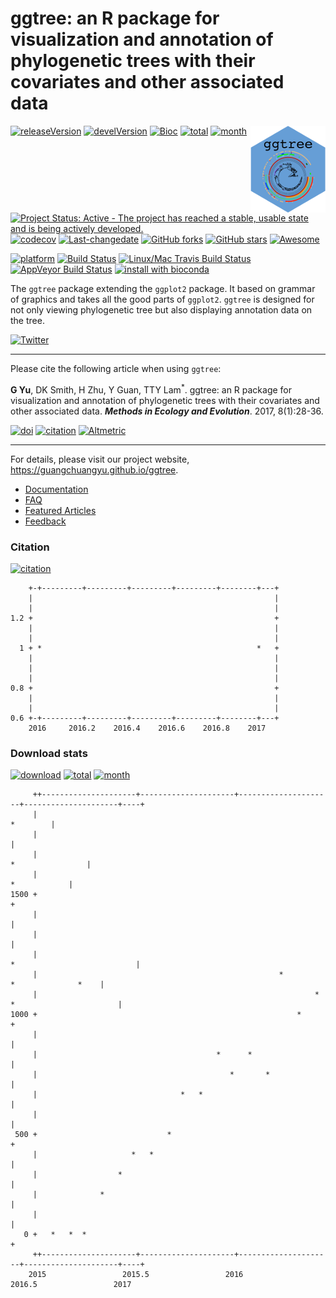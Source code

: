 <!-- README.md is generated from README.Rmd. Please edit that file -->
ggtree: an R package for visualization and annotation of phylogenetic trees with their covariates and other associated data
===========================================================================================================================

[![releaseVersion](https://img.shields.io/badge/release%20version-1.6.7-green.svg?style=flat)](https://bioconductor.org/packages/ggtree) [![develVersion](https://img.shields.io/badge/devel%20version-1.7.7-green.svg?style=flat)](https://github.com/GuangchuangYu/ggtree) [![Bioc](http://www.bioconductor.org/shields/years-in-bioc/ggtree.svg)](https://www.bioconductor.org/packages/devel/bioc/html/ggtree.html#since) [![total](https://img.shields.io/badge/downloads-20046/total-blue.svg?style=flat)](https://bioconductor.org/packages/stats/bioc/ggtree) [![month](https://img.shields.io/badge/downloads-1177/month-blue.svg?style=flat)](https://bioconductor.org/packages/stats/bioc/ggtree) <img src="logo.png" align="right" />

[![Project Status: Active - The project has reached a stable, usable state and is being actively developed.](http://www.repostatus.org/badges/latest/active.svg)](http://www.repostatus.org/#active) [![codecov](https://codecov.io/gh/GuangchuangYu/ggtree/branch/master/graph/badge.svg)](https://codecov.io/gh/GuangchuangYu/ggtree) [![Last-changedate](https://img.shields.io/badge/last%20change-2017--01--21-green.svg)](https://github.com/GuangchuangYu/ggtree/commits/master) [![GitHub forks](https://img.shields.io/github/forks/GuangchuangYu/ggtree.svg)](https://github.com/GuangchuangYu/ggtree/network) [![GitHub stars](https://img.shields.io/github/stars/GuangchuangYu/ggtree.svg)](https://github.com/GuangchuangYu/ggtree/stargazers) [![Awesome](https://cdn.rawgit.com/sindresorhus/awesome/d7305f38d29fed78fa85652e3a63e154dd8e8829/media/badge.svg)](https://awesome-r.com/#awesome-r-graphic-displays)

[![platform](http://www.bioconductor.org/shields/availability/devel/ggtree.svg)](https://www.bioconductor.org/packages/devel/bioc/html/ggtree.html#archives) [![Build Status](http://www.bioconductor.org/shields/build/devel/bioc/ggtree.svg)](https://bioconductor.org/checkResults/devel/bioc-LATEST/ggtree/) [![Linux/Mac Travis Build Status](https://img.shields.io/travis/GuangchuangYu/ggtree/master.svg?label=Mac%20OSX%20%26%20Linux)](https://travis-ci.org/GuangchuangYu/ggtree) [![AppVeyor Build Status](https://img.shields.io/appveyor/ci/Guangchuangyu/ggtree/master.svg?label=Windows)](https://ci.appveyor.com/project/GuangchuangYu/ggtree) [![install with bioconda](https://img.shields.io/badge/install%20with-bioconda-green.svg?style=flat)](http://bioconda.github.io/recipes/bioconductor-ggtree/README.html)

The `ggtree` package extending the `ggplot2` package. It based on grammar of graphics and takes all the good parts of `ggplot2`. `ggtree` is designed for not only viewing phylogenetic tree but also displaying annotation data on the tree.

[![Twitter](https://img.shields.io/twitter/url/https/github.com/GuangchuangYu/ggtree.svg?style=social)](https://twitter.com/intent/tweet?hashtags=ggtree&url=http://onlinelibrary.wiley.com/doi/10.1111/2041-210X.12628/abstract&screen_name=guangchuangyu)

------------------------------------------------------------------------

Please cite the following article when using `ggtree`:

**G Yu**, DK Smith, H Zhu, Y Guan, TTY Lam<sup>\*</sup>. ggtree: an R package for visualization and annotation of phylogenetic trees with their covariates and other associated data. ***Methods in Ecology and Evolution***. 2017, 8(1):28-36.

[![doi](https://img.shields.io/badge/doi-10.1111/2041--210X.12628-green.svg?style=flat)](http://dx.doi.org/10.1111/2041-210X.12628) [![citation](https://img.shields.io/badge/cited%20by-2-green.svg?style=flat)](https://scholar.google.com.hk/scholar?oi=bibs&hl=en&cites=7268358477862164627) [![Altmetric](https://img.shields.io/badge/Altmetric-309-green.svg?style=flat)](https://www.altmetric.com/details/10533079)

------------------------------------------------------------------------

For details, please visit our project website, <https://guangchuangyu.github.io/ggtree>.

-   [Documentation](https://guangchuangyu.github.io/ggtree/documentation/)
-   [FAQ](https://guangchuangyu.github.io/ggtree/faq/)
-   [Featured Articles](https://guangchuangyu.github.io/ggtree/featuredArticles/)
-   [Feedback](https://guangchuangyu.github.io/ggtree/#feedback)

### Citation

[![citation](https://img.shields.io/badge/cited%20by-2-green.svg?style=flat)](https://scholar.google.com.hk/scholar?oi=bibs&hl=en&cites=7268358477862164627)

        +-+---------+---------+---------+---------+--------+---+
        |                                                      |
        |                                                      |
    1.2 +                                                      +
        |                                                      |
        |                                                      |
      1 + *                                                *   +
        |                                                      |
        |                                                      |
        |                                                      |
    0.8 +                                                      +
        |                                                      |
        |                                                      |
    0.6 +-+---------+---------+---------+---------+--------+---+
        2016     2016.2    2016.4    2016.6    2016.8    2017   

### Download stats

[![download](http://www.bioconductor.org/shields/downloads/ggtree.svg)](https://bioconductor.org/packages/stats/bioc/ggtree) [![total](https://img.shields.io/badge/downloads-20046/total-blue.svg?style=flat)](https://bioconductor.org/packages/stats/bioc/ggtree) [![month](https://img.shields.io/badge/downloads-1177/month-blue.svg?style=flat)](https://bioconductor.org/packages/stats/bioc/ggtree)

         ++---------------------+---------------------+---------------------+---------------------+----+
         |                                                                                    *        |
         |                                                                                             |
         |                                                                            *                |
         |                                                                                *            |
    1500 +                                                                                             +
         |                                                                                             |
         |                                                                                             |
         |                                                                 *                           |
         |                                                      *                  *              *    |
         |                                                              *      *                       |
    1000 +                                                          *                                  +
         |                                                                                             |
         |                                        *      *                                             |
         |                                           *       *                                         |
         |                                *   *                                                        |
         |                                                                                             |
     500 +                             *                                                               +
         |                     *   *                                                                   |
         |                  *                                                                          |
         |              *                                                                              |
         |                                                                                             |
       0 +   *   *  *                                                                                  +
         ++---------------------+---------------------+---------------------+---------------------+----+
        2015                 2015.5                 2016                 2016.5                 2017
